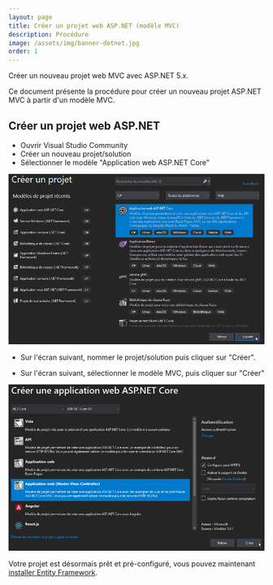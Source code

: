 ```yaml
---
layout: page
title: Créer un projet web ASP.NET (modèle MVC)
description: Procédure
image: /assets/img/banner-dotnet.jpg
order: 1
---
```


Créer un nouveau projet web MVC avec ASP.NET 5.x.

Ce document présente la procédure pour créer un nouveau projet ASP.NET MVC à partir d'un modèle MVC.

## Créer un projet web ASP.NET

- Ouvrir Visual Studio Community
- Créer un nouveau projet/solution
- Sélectionner le modèle "Application web ASP.NET Core"

![Nouveau projet ASP](creer-projet-asp.png)

- Sur l'écran suivant, nommer le projet/solution puis cliquer sur "Créer".

- Sur l'écran suivant, sélectionner le modèle MVC, puis cliquer sur "Créer"

![Nouveau projet ASP MVC](creer-projet-asp-mvc.png)



Votre projet est désormais prêt et pré-configuré, vous pouvez maintenant [installer Entity Framework](creer-projet-asp.md).

